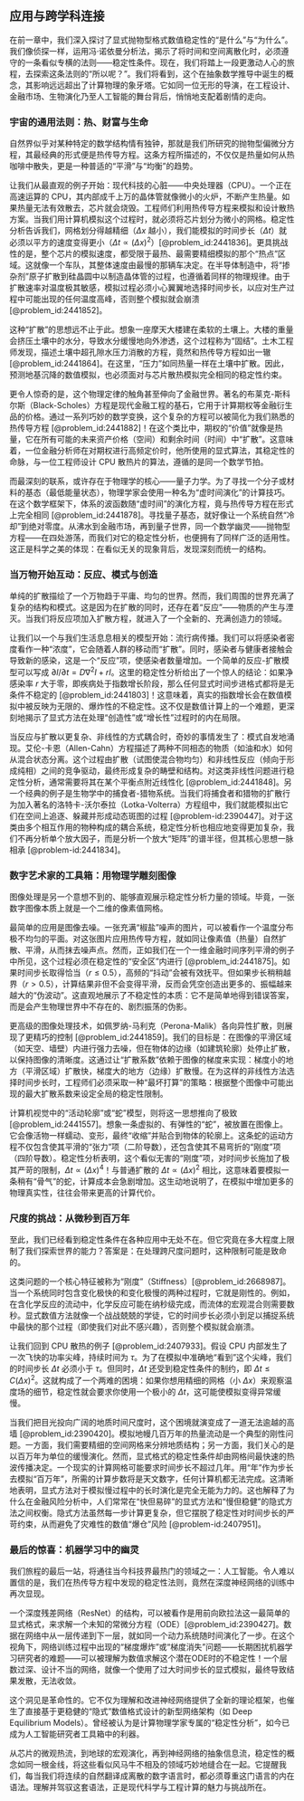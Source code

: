 ## 应用与跨学科连接

在前一章中，我们深入探讨了显式抛物型格式数值稳定性的“是什么”与“为什么”。我们像侦探一样，运用冯·诺依曼分析法，揭示了将时间和空间离散化时，必须遵守的一条看似专横的法则——稳定性条件。现在，我们将踏上一段更激动人心的旅程，去探索这条法则的“所以呢？”。我们将看到，这个在抽象数学推导中诞生的概念，其影响远远超出了计算物理的象牙塔。它如同一位无形的导演，在工程设计、金融市场、生物演化乃至人工智能的舞台背后，悄悄地支配着剧情的走向。

### 宇宙的通用法则：热、财富与生命

自然界似乎对某种特定的数学结构情有独钟，那就是我们所研究的抛物型偏微分方程，其最经典的形式便是热传导方程。这条方程所描述的，不仅仅是热量如何从热咖啡中散失，更是一种普适的“平滑”与“均衡”的趋势。

让我们从最直观的例子开始：现代科技的心脏——中央处理器（CPU）。一个正在高速运算的 CPU，其内部成千上万的晶体管就像微小的火炉，不断产生热量。如果热量无法有效散去，芯片就会烧毁。工程师们利用热传导方程来模拟和设计散热方案。当我们用计算机模拟这个过程时，就必须将芯片划分为微小的网格。稳定性分析告诉我们，网格划分得越精细（$\Delta x$ 越小），我们能模拟的时间步长（$\Delta t$）就必须以平方的速度变得更小（$\Delta t \propto (\Delta x)^2$）[@problem_id:2441836]。更具挑战性的是，整个芯片的模拟速度，都受限于最热、最需要精细模拟的那个“热点”区域。这就像一个车队，其整体速度由最慢的那辆车决定。在半导体制造中，将“掺杂剂”原子扩散到硅晶圆中以制造晶体管的过程，也遵循着同样的物理规律。由于扩散速率对温度极其敏感，模拟过程必须小心翼翼地选择时间步长，以应对生产过程中可能出现的任何温度高峰，否则整个模拟就会崩溃 [@problem_id:2441852]。

这种“扩散”的思想远不止于此。想象一座摩天大楼建在柔软的土壤上。大楼的重量会挤压土壤中的水分，导致水分缓慢地向外渗透，这个过程称为“固结”。土木工程师发现，描述土壤中超孔隙水压力消散的方程，竟然和热传导方程如出一辙 [@problem_id:2441864]。在这里，“压力”如同热量一样在土壤中扩散。因此，预测地基沉降的数值模拟，也必须面对与芯片散热模拟完全相同的稳定性约束。

更令人惊奇的是，这个物理定律的触角甚至伸向了金融世界。著名的布莱克-斯科尔斯（Black-Scholes）方程是现代金融工程的基石，它用于计算期权等金融衍生品的价格。通过一系列巧妙的数学变换，这个复杂的方程可以被简化为我们熟悉的热传导方程 [@problem_id:2441882]！在这个类比中，期权的“价值”就像是热量，它在所有可能的未来资产价格（空间）和剩余时间（时间）中“扩散”。这意味着，一位金融分析师在对期权进行高频定价时，他所使用的显式算法，其稳定性的命脉，与一位工程师设计 CPU 散热片的算法，遵循的是同一个数学节拍。

而最深刻的联系，或许存在于物理学的核心——量子力学。为了寻找一个分子或材料的基态（最低能量状态），物理学家会使用一种名为“虚时间演化”的计算技巧。在这个数学框架下，体系的波函数随“虚时间”的演化方程，竟与热传导方程在形式上完全相同 [@problem_id:2441878]。寻找量子基态，就好像让一个系统自然“冷却”到绝对零度。从沸水到金融市场，再到量子世界，同一个数学幽灵——抛物型方程——在四处游荡，而我们对它的稳定性分析，也便拥有了同样广泛的适用性。这正是科学之美的体现：在看似无关的现象背后，发现深刻而统一的结构。

### 当万物开始互动：反应、模式与创造

单纯的扩散描绘了一个万物趋于平庸、均匀的世界。然而，我们周围的世界充满了复杂的结构和模式。这是因为在扩散的同时，还存在着“反应”——物质的产生与湮灭。当我们将反应项加入扩散方程，就进入了一个全新的、充满创造力的领域。

让我们以一个与我们生活息息相关的模型开始：流行病传播。我们可以将感染者密度看作一种“浓度”，它会随着人群的移动而“扩散”。同时，感染者与健康者接触会导致新的感染，这是一个“反应”项，使感染者数量增加。一个简单的反应-扩散模型可以写成 $\partial I / \partial t = D \nabla^2 I + r I$。这里的稳定性分析给出了一个惊人的结论：如果净感染率 $r$ 大于零，即疾病处于指数增长阶段，那么任何显式时间步进格式都将是无条件不稳定的 [@problem_id:2441803]！这意味着，真实的指数增长会在数值模拟中被反映为无限的、爆炸性的不稳定性。这不仅是数值计算上的一个难题，更深刻地揭示了显式方法在处理“创造性”或“增长性”过程时的内在局限。

当反应与扩散以更复杂、非线性的方式耦合时，奇妙的事情发生了：模式自发地涌现。艾伦-卡恩（Allen-Cahn）方程描述了两种不同相态的物质（如油和水）如何从混合状态分离。这个过程由扩散（试图使混合物均匀）和非线性反应（倾向于形成纯相）之间的竞争驱动，最终形成复杂的畴壁和结构。对这类非线性问题进行稳定性分析，通常需要将其在某个平衡点附近线性化 [@problem_id:2441848]。另一个经典的例子是生物学中的捕食者-猎物系统。当我们将捕食者和猎物的扩散行为加入著名的洛特卡-沃尔泰拉（Lotka-Volterra）方程组中，我们就能模拟出它们在空间上追逐、躲藏并形成动态斑图的过程 [@problem-id:2390447]。对于这类由多个相互作用的物种构成的耦合系统，稳定性分析也相应地变得更加复杂，我们不再分析单个放大因子，而是分析一个放大“矩阵”的谱半径，但其核心思想一脉相承 [@problem-id:2441834]。

### 数字艺术家的工具箱：用物理学雕刻图像

图像处理是另一个意想不到的、能够直观展示稳定性分析力量的领域。毕竟，一张数字图像本质上就是一个二维的像素值网格。

最简单的应用是图像去噪。一张充满“椒盐”噪声的图片，可以被看作一个温度分布极不均匀的平面。对这张图片应用热传导方程，就如同让像素值（热量）自然扩散、平滑，从而抹去噪声点。然而，正如我们在一个一维金融时间序列平滑的例子中所见，这个过程必须在稳定性的“安全区”内进行 [@problem_id:2441875]。如果时间步长取得恰当（$r \le 0.5$），高频的“抖动”会被有效抚平。但如果步长稍稍越界（$r > 0.5$），计算结果非但不会变得平滑，反而会凭空创造出更多的、振幅越来越大的“伪波动”。这直观地展示了不稳定性的本质：它不是简单地得到错误答案，而是会产生物理世界中不存在的、剧烈振荡的伪影。

更高级的图像处理技术，如佩罗纳-马利克（Perona-Malik）各向异性扩散，则展现了更精巧的控制 [@problem_id:2441859]。我们的目标是：在图像的平滑区域（如天空、墙壁）内进行强力去噪，但在物体的边缘（如建筑轮廓）处停止扩散，以保持图像的清晰度。这通过让“扩散系数”依赖于图像的梯度来实现：梯度小的地方（平滑区域）扩散快，梯度大的地方（边缘）扩散慢。在为这样的非线性方法选择时间步长时，工程师们必须采取一种“最坏打算”的策略：根据整个图像中可能出现的最大扩散系数来设定全局的稳定性限制。

计算机视觉中的“活动轮廓”或“蛇”模型，则将这一思想推向了极致 [@problem_id:2441557]。想象一条虚拟的、有弹性的“蛇”，被放置在图像上。它会像活物一样蠕动、变形，最终“收缩”并贴合到物体的轮廓上。这条蛇的运动方程不仅包含使其平滑的“张力”项（二阶导数），还包含使其不易弯折的“刚度”项（四阶导数）。稳定性分析表明，这个看似无害的“刚度”项，对时间步长施加了极其严苛的限制，$\Delta t \propto (\Delta x)^4$！与普通扩散的 $\Delta t \propto (\Delta x)^2$ 相比，这意味着要模拟一条稍有“骨气”的蛇，计算成本会急剧增加。这生动地说明了，在模拟中增加更多的物理真实性，往往会带来更高的计算代价。

### 尺度的挑战：从微秒到百万年

至此，我们已经看到稳定性条件在各种应用中无处不在。但它究竟在多大程度上限制了我们探索世界的能力？答案是：在处理跨尺度问题时，这种限制可能是致命的。

这类问题的一个核心特征被称为“刚度”（Stiffness）[@problem_id:2668987]。当一个系统同时包含变化极快的和变化极慢的两种过程时，它就是刚性的。例如，在含化学反应的流动中，化学反应可能在纳秒级完成，而流体的宏观混合则需要数秒。显式数值方法就像一个战战兢兢的学徒，它的时间步长必须小到足以捕捉系统中最快的那个过程（即使我们对此不感兴趣），否则整个模拟就会崩溃。

让我们回到 CPU 散热的例子 [@problem_id:2407933]。假设 CPU 内部发生了一次飞快的功率尖峰，持续时间为 $\tau$。为了在模拟中准确地“看到”这个尖峰，我们的时间步长 $\Delta t$ 必须小于 $\tau$。但同时，$\Delta t$ 还受到稳定性条件的制约，即 $\Delta t \le C (\Delta x)^2$。这就构成了一个两难的困境：如果你想用精细的网格（小 $\Delta x$）来观察温度场的细节，稳定性就会要求你使用一个极小的 $\Delta t$，这可能使模拟变得异常缓慢。

当我们把目光投向广阔的地质时间尺度时，这个困境就演变成了一道无法逾越的高墙 [@problem_id:2390420]。模拟地幔几百万年的热量流动是一个典型的刚性问题。一方面，我们需要精细的空间网格来分辨地质结构；另一方面，我们关心的是以百万年为单位的缓慢演化。然而，显式格式的稳定性条件却由网格间最快速的热波传播决定。一个现实的计算网格可能要求时间步长不超过几年。用“年”作为步长去模拟“百万年”，所需的计算步数将是天文数字，任何计算机都无法完成。这清晰地表明，显式方法对于模拟慢过程中的长时演化是完全无能为力的。这也解释了为什么在金融风险分析中，人们常常在“快但易碎”的显式方法和“慢但稳健”的隐式方法之间权衡。隐式方法虽然每一步计算更复杂，但它摆脱了稳定性对时间步长的严苛约束，从而避免了灾难性的数值“爆仓”风险 [@problem-id:2407951]。

### 最后的惊喜：机器学习中的幽灵

我们旅程的最后一站，将通往当今科技界最热门的领域之一：人工智能。令人难以置信的是，我们在热传导方程中发现的稳定性法则，竟然在深度神经网络的训练中再次显现。

一个深度残差网络（ResNet）的结构，可以被看作是用前向欧拉法这一最简单的显式格式，来求解一个未知的常微分方程（ODE）[@problem_id:2390427]。数据在网络中从一层传递到下一层，就如同一个动力系统随时间演化了一步。在这个视角下，网络训练过程中出现的“梯度爆炸”或“梯度消失”问题——长期困扰机器学习研究者的难题——可以被理解为数值求解这个潜在ODE时的不稳定性！一个层数过深、设计不当的网络，就像一个使用了过大时间步长的显式模拟，最终导致结果发散，无法收敛。

这个洞见是革命性的。它不仅为理解和改进神经网络提供了全新的理论框架，也催生了直接基于更稳健的“隐式”数值格式设计的新型网络架构（如 Deep Equilibrium Models）。曾经被认为是计算物理学家专属的“稳定性分析”，如今已成为人工智能研究者工具箱中的利器。

从芯片的微观热流，到地球的宏观演化，再到神经网络的抽象信息流，稳定性的概念如同一根金线，将这些看似风马牛不相及的领域巧妙地缝合在一起。它提醒我们，每当我们将连续的自然翻译成离散的数字语言时，都必须尊重这门语言的内在语法。理解并驾驭这套语法，正是现代科学与工程计算的魅力与挑战所在。